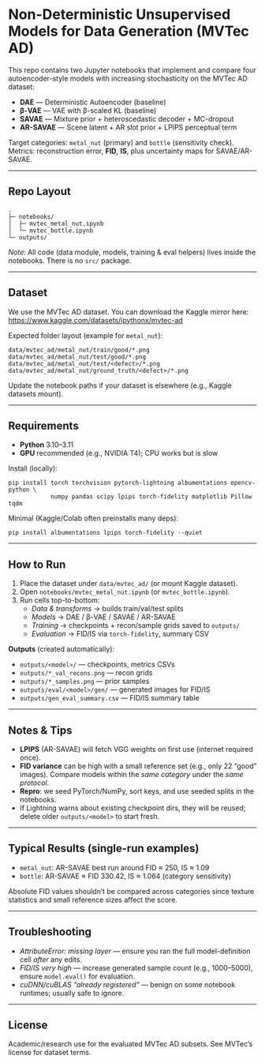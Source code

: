 <h1>Non-Deterministic Unsupervised Models for Data Generation (MVTec AD)</h1>

<p>
This repo contains two Jupyter notebooks that implement and compare four autoencoder-style models with increasing stochasticity on the MVTec AD dataset:
</p>
<ul>
  <li><strong>DAE</strong> — Deterministic Autoencoder (baseline)</li>
  <li><strong>β-VAE</strong> — VAE with β-scaled KL  (baseline)</li>
  <li><strong>SAVAE</strong> — Mixture prior + heteroscedastic decoder + MC-dropout</li>
  <li><strong>AR-SAVAE</strong> — Scene latent + AR slot prior + LPIPS perceptual term</li>
</ul>

<p>
Target categories: <code>metal_nut</code> (primary) and <code>bottle</code> (sensitivity check).<br/>
Metrics: reconstruction error, <strong>FID</strong>, <strong>IS</strong>, plus uncertainty maps for SAVAE/AR-SAVAE.
</p>

<hr/>

<h2>Repo Layout</h2>

<pre><code>.
├─ notebooks/
│  ├─ mvtec_metal_nut.ipynb   <!-- training + eval on metal_nut -->
│  └─ mvtec_bottle.ipynb      <!-- same pipeline on bottle -->
└─ outputs/                   <!-- created at runtime (checkpoints, images, CSVs) -->
</code></pre>

<p><em>Note:</em> All code (data module, models, training &amp; eval helpers) lives inside the notebooks. There is no <code>src/</code> package.</p>

<hr/>

<h2>Dataset</h2>

<p>
We use the MVTec AD dataset. You can download the Kaggle mirror here:
<br/>
<a href="https://www.kaggle.com/datasets/ipythonx/mvtec-ad">https://www.kaggle.com/datasets/ipythonx/mvtec-ad</a>
</p>

<p>Expected folder layout (example for <code>metal_nut</code>):</p>
<pre><code>data/mvtec_ad/metal_nut/train/good/*.png
data/mvtec_ad/metal_nut/test/good/*.png
data/mvtec_ad/metal_nut/test/&lt;defect&gt;/*.png
data/mvtec_ad/metal_nut/ground_truth/&lt;defect&gt;/*.png
</code></pre>

<p>
Update the notebook paths if your dataset is elsewhere (e.g., Kaggle datasets mount).
</p>

<hr/>

<h2>Requirements</h2>

<ul>
  <li><strong>Python</strong> 3.10–3.11</li>
  <li><strong>GPU</strong> recommended (e.g., NVIDIA T4); CPU works but is slow</li>
</ul>

<p>Install (locally):</p>
<pre><code>pip install torch torchvision pytorch-lightning albumentations opencv-python \
            numpy pandas scipy lpips torch-fidelity matplotlib Pillow tqdm
</code></pre>

<p>Minimal (Kaggle/Colab often preinstalls many deps):</p>
<pre><code>pip install albumentations lpips torch-fidelity --quiet
</code></pre>

<hr/>

<h2>How to Run</h2>

<ol>
  <li>Place the dataset under <code>data/mvtec_ad/</code> (or mount Kaggle dataset).</li>
  <li>Open <code>notebooks/mvtec_metal_nut.ipynb</code> (or <code>mvtec_bottle.ipynb</code>).</li>
  <li>Run cells top-to-bottom:
    <ul>
      <li><em>Data &amp; transforms</em> → builds train/val/test splits</li>
      <li><em>Models</em> → DAE / β-VAE / SAVAE / AR-SAVAE</li>
      <li><em>Training</em> → checkpoints + recon/sample grids saved to <code>outputs/</code></li>
      <li><em>Evaluation</em> → FID/IS via <code>torch-fidelity</code>, summary CSV</li>
    </ul>
  </li>
</ol>

<p><strong>Outputs</strong> (created automatically):</p>
<ul>
  <li><code>outputs/&lt;model&gt;/</code> — checkpoints, metrics CSVs</li>
  <li><code>outputs/*_val_recons.png</code> — recon grids</li>
  <li><code>outputs/*_samples.png</code> — prior samples</li>
  <li><code>outputs/eval/&lt;model&gt;/gen/</code> — generated images for FID/IS</li>
  <li><code>outputs/gen_eval_summary.csv</code> — FID/IS summary table</li>
</ul>

<hr/>

<h2>Notes &amp; Tips</h2>

<ul>
  <li><strong>LPIPS</strong> (AR-SAVAE) will fetch VGG weights on first use (internet required once).</li>
  <li><strong>FID variance</strong> can be high with a small reference set (e.g., only 22 “good” images).
      Compare models within the <em>same category</em> under the <em>same protocol</em>.</li>
  <li><strong>Repro</strong>: we seed PyTorch/NumPy, sort keys, and use seeded splits in the notebooks.</li>
  <li>If Lightning warns about existing checkpoint dirs, they will be reused; delete older <code>outputs/&lt;model&gt;</code> to start fresh.</li>
</ul>

<hr/>

<h2>Typical Results (single-run examples)</h2>

<ul>
  <li><code>metal_nut</code>: AR-SAVAE best run around FID ≈ 250, IS ≈ 1.09</li>
  <li><code>bottle</code>: AR-SAVAE ≈ FID 330.42, IS ≈ 1.064 (category sensitivity)</li>
</ul>

<p>
Absolute FID values shouldn’t be compared across categories since texture statistics and small reference sizes affect the score.
</p>

<hr/>

<h2>Troubleshooting</h2>

<ul>
  <li><em>AttributeError: missing layer</em> — ensure you ran the full model-definition cell <em>after</em> any edits.</li>
  <li><em>FID/IS very high</em> — increase generated sample count (e.g., 1000–5000), ensure <code>model.eval()</code> for evaluation.</li>
  <li><em>cuDNN/cuBLAS “already registered”</em> — benign on some notebook runtimes; usually safe to ignore.</li>
</ul>

<hr/>

<h2>License</h2>
<p>
Academic/research use for the evaluated MVTec AD subsets. See MVTec’s license for dataset terms.
</p>
